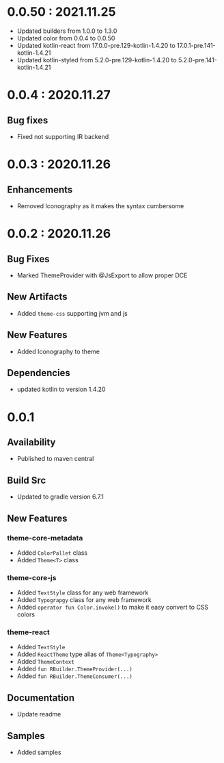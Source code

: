 # 0.0.50 : 2021.11.25
- Updated builders from 1.0.0 to 1.3.0
- Updated color from 0.0.4 to 0.0.50
- Updated kotlin-react from 17.0.0-pre.129-kotlin-1.4.20 to 17.0.1-pre.141-kotlin-1.4.21
- Updated kotlin-styled from 5.2.0-pre.129-kotlin-1.4.20 to 5.2.0-pre.141-kotlin-1.4.21

# 0.0.4 : 2020.11.27
## Bug fixes
- Fixed not supporting IR backend

# 0.0.3 : 2020.11.26
## Enhancements
- Removed Iconography as it makes the syntax cumbersome

# 0.0.2 : 2020.11.26
## Bug Fixes
- Marked ThemeProvider with @JsExport to allow proper DCE

## New Artifacts
- Added `theme-css` supporting jvm and js

## New Features
- Added Iconography to theme

## Dependencies
- updated kotlin to version 1.4.20

# 0.0.1
## Availability
- Published to maven central

## Build Src
- Updated to gradle version 6.7.1

## New Features
### theme-core-metadata
- Added `ColorPallet` class
- Added `Theme<T>` class

### theme-core-js
- Added `TextStyle` class for any web framework
- Added `Typograpgy` class for any web framework
- Added `operator fun Color.invoke()` to make it easy convert to CSS colors

### theme-react
- Added `TextStyle`
- Added `ReactTheme` type alias of `Theme<Typography>`
- Added `ThemeContext`
- Added `fun RBuilder.ThemeProvider(...)`
- Added `fun RBuilder.ThemeConsumer(...)`

## Documentation
- Update readme

## Samples
- Added samples